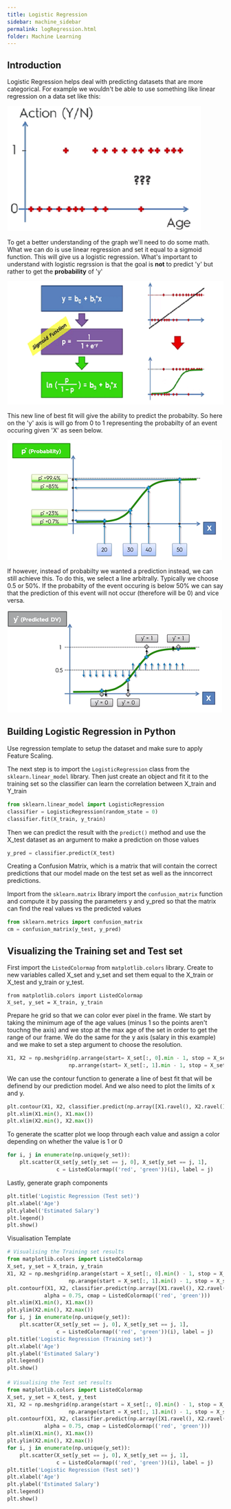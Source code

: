 ```yaml
---
title: Logistic Regression 
sidebar: machine_sidebar
permalink: logRegression.html
folder: Machine Learning
---
```


<script src="https://cdnjs.cloudflare.com/ajax/libs/mathjax/2.7.0/MathJax.js?config=TeX-AMS-MML_HTMLorMML" type="text/javascript"></script>


## Introduction

Logistic Regression helps deal with predicting datasets that are more categorical. For example we wouldn't be able to use something like linear regression on a data set like this:

<img src="\images\machine-learning\regression\catgraph.png" alt="Categorical Graph " style="width:450px;height:291px;">

To get a better understanding of the graph we'll need to do some math. What we can do is use linear regression and set it equal to a sigmoid function. This will give us a logistic regression. What's important to understand with logistic regrssion is that the goal is **not** to predict 'y' but rather to get the **probability** of 'y'

<img src="\images\machine-learning\regression\logequ.png" alt="Logistic Equation" style="width:650px;height:287px;">

This new line of best fit will give the ability to predict the probabilty. So here on the 'y' axis is will go from 0 to 1 representing the probabilty of an event occuring given 'X' as seen below.

<img src="\images\machine-learning\regression\logprob.png" alt="Logistic Probabilty" style="width:500px;height:279px;">

If however, instead of probabilty we wanted a prediction instead, we can still achieve this. To do this, we select a line arbitrally. Typically we choose 0.5 or 50%. If the probabilty of the event occuring is below 50% we can say that the prediction of this event will not occur (therefore will be 0) and vice versa. 

<img src="\images\machine-learning\regression\logpred.png" alt="Logistic Prediction" style="width:500px;height:238px;">

## Building Logistic Regression in Python

Use regression template to setup the dataset and make sure to apply Feature Scaling.

The next step is to import the `LogisticRegression` class from the `sklearn.linear_model` library.
Then just create an object and fit it to the training set so the classifier can learn the correlation between X_train and Y_train

~~~ python
from sklearn.linear_model import LogisticRegression 
classifier = LogisticRegression(random_state = 0)
classifier.fit(X_train, y_train)
~~~

Then we can predict the result with the `predict()` method and use the X_test dataset as an argument to make a prediction on those values

~~~ python 
y_pred = classifier.predict(X_test)
~~~

Creating a Confusion Matrix, which is a matrix that will contain the correct predictions that our model made on the test set as well as the inncorrect predictions.

Import from the `sklearn.matrix` library import the `confusion_matrix` function
and compute it by passing the parameters y and y_pred so that the matrix can find the real values vs the predicted values

~~~ python
from sklearn.metrics import confusion_matrix
cm = confusion_matrix(y_test, y_pred)
~~~



## Visualizing the Training set and Test set 

First import the `ListedColormap` from `matplotlib.colors` library. Create to new variables called X_set and y_set and set them equal to the X_train or X_test and y_train or y_test.

~~~ pyhton 
from matplotlib.colors import ListedColormap
X_set, y_set = X_train, y_train
~~~

Prepare he grid so that we can color ever pixel in the frame. We start by taking the minimum age of the age values (minus 1 so the points aren't touchng the axis) and we stop at the max age of the set in order to get the range of our frame. We do the same for the y axis (salary in this example) and we make to set a step argument to choose the resolution.

~~~ python
X1, X2 = np.meshgrid(np.arrange(start= X_set[:, 0].min - 1, stop = X_set[:, 0].max() + 1, step = 0.01),
                    np.arrange(start= X_set[:, 1].min - 1, stop = X_set[:, 1].max() + 1, step = 0.01))
~~~

We can use the contour function to generate a line of best fit that will be definend by our prediction model. And we also need to plot the limits of x and y.

~~~ python
plt.contour(X1, X2, classifier.predict(np.array([X1.ravel(), X2.ravel()]).T.reshape(X1.shape), aplha = 0.75 cmap = ListedColormap(('red', 'green')))
plt.xlim(X1.min(), X1.max())
plt.xlim(X2.min(), X2.max())
~~~

To generate the scatter plot we loop through each value and assign a color depending on whether the value is 1 or 0

~~~ python
for i, j in enumerate(np.unique(y_set)):
    plt.scatter(X_set[y_set[y_set == j, 0], X_set[y_set == j, 1],
                c = ListedColormap(('red', 'green'))(i), label = j)
~~~

Lastly, generate graph components

~~~ python 
plt.title('Logistic Regression (Test set)')
plt.xlabel('Age')
plt.ylabel('Estimated Salary')
plt.legend()
plt.show()
~~~


Visualisation Template

~~~ python
# Visualising the Training set results
from matplotlib.colors import ListedColormap
X_set, y_set = X_train, y_train
X1, X2 = np.meshgrid(np.arange(start = X_set[:, 0].min() - 1, stop = X_set[:, 0].max() + 1, step = 0.01),
                    np.arange(start = X_set[:, 1].min() - 1, stop = X_set[:, 1].max() + 1, step = 0.01))
plt.contourf(X1, X2, classifier.predict(np.array([X1.ravel(), X2.ravel()]).T).reshape(X1.shape),
            alpha = 0.75, cmap = ListedColormap(('red', 'green')))
plt.xlim(X1.min(), X1.max())
plt.ylim(X2.min(), X2.max())
for i, j in enumerate(np.unique(y_set)):
    plt.scatter(X_set[y_set == j, 0], X_set[y_set == j, 1],
                c = ListedColormap(('red', 'green'))(i), label = j)
plt.title('Logistic Regression (Training set)')
plt.xlabel('Age')
plt.ylabel('Estimated Salary')
plt.legend()
plt.show()

# Visualising the Test set results
from matplotlib.colors import ListedColormap
X_set, y_set = X_test, y_test
X1, X2 = np.meshgrid(np.arange(start = X_set[:, 0].min() - 1, stop = X_set[:, 0].max() + 1, step = 0.01),
                    np.arange(start = X_set[:, 1].min() - 1, stop = X_set[:, 1].max() + 1, step = 0.01))
plt.contourf(X1, X2, classifier.predict(np.array([X1.ravel(), X2.ravel()]).T).reshape(X1.shape),
            alpha = 0.75, cmap = ListedColormap(('red', 'green')))
plt.xlim(X1.min(), X1.max())
plt.ylim(X2.min(), X2.max())
for i, j in enumerate(np.unique(y_set)):
    plt.scatter(X_set[y_set == j, 0], X_set[y_set == j, 1],
                c = ListedColormap(('red', 'green'))(i), label = j)
plt.title('Logistic Regression (Test set)')
plt.xlabel('Age')
plt.ylabel('Estimated Salary')
plt.legend()
plt.show()
~~~
